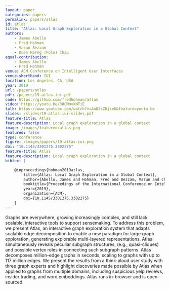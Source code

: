 ```yaml
---
layout: paper
categories: papers
permalink: papers/atlas
id: atlas
title: "Atlas: Local Graph Exploration in a Global Context"
authors:
    - James Abello
    - Fred Hohman
    - Varun Bezzam
    - Duen Horng (Polo) Chau
equal-contribution:
    - James Abello
    - Fred Hohman
venue: ACM Conference on Intelligent User Interfaces
venue-shorthand: IUI
location: Los Angeles, CA, USA
year: 2019
url: /papers/atlas
pdf: /papers/19-atlas-iui.pdf
code: https://github.com/fredhohman/atlas
video: https://youtu.be/38CMmvXNTiE
talk: https://www.youtube.com/watch?v=AoU3sZUjseU&feature=youtu.be
slides: /slides/19-atlas-iui-slides.pdf
feature-title: Atlas
feature-description: Local graph exploration in a global context
image: /images/featured/atlas.png
featured: false
type: conference
figure: /images/papers/19-atlas-iui.png
doi: "10.1145/3301275.3302275"
feature-title: Atlas
feature-description: Local graph exploration in a global context
bibtex: |-

    @inproceedings{hohman2019atlas,
        title={Atlas: Local Graph Exploration in a Global Context},
        author={Abello, James and Hohman, Fred and Bezzam, Varun and Chau, Duen Horng},
        booktitle={Proceedings of the International Conference on Intelligent User Interfaces},
        year={2019},
        organization={ACM},
        doi={10.1145/3301275.3302275}
    }
---
```


Graphs are everywhere, growing increasingly complex, and still lack scalable, interactive tools to support sensemaking.
To address this problem, we present Atlas, an interactive graph exploration system that adapts scalable edge decomposition to enable a new paradigm for large graph exploration, generating explorable multi-layered representations.
Atlas simultaneously reveals peculiar subgraph structures, (e.g., quasi-cliques) and possible vertex roles in connecting such subgraph patterns.
Atlas decomposes million-edge graphs in seconds, scaling to graphs with up to 117 million edges.
We present the results from a think-aloud user study with three graph experts and highlight discoveries made possible by Atlas when applied to graphs from multiple domains, including suspicious yelp reviews, insider trading, and word embeddings.
Atlas runs in-browser and is open-sourced. 
